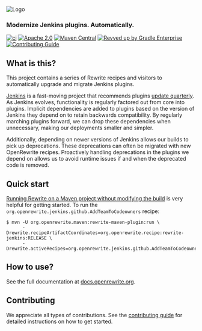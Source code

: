 ![Logo](https://github.com/openrewrite/rewrite/raw/main/doc/logo-oss.png)
### Modernize Jenkins plugins. Automatically.

[![ci](https://github.com/openrewrite/rewrite-jenkins/actions/workflows/ci.yml/badge.svg)](https://github.com/openrewrite/rewrite-jenkins/actions/workflows/ci.yml)
[![Apache 2.0](https://img.shields.io/github/license/openrewrite/rewrite-jenkins.svg)](https://www.apache.org/licenses/LICENSE-2.0)
[![Maven Central](https://img.shields.io/maven-central/v/org.openrewrite.recipe/rewrite-jenkins.svg)](https://mvnrepository.com/artifact/org.openrewrite.recipe/rewrite-jenkins)
[![Revved up by Gradle Enterprise](https://img.shields.io/badge/Revved%20up%20by-Gradle%20Enterprise-06A0CE?logo=Gradle&labelColor=02303A)](https://ge.openrewrite.org/scans)
[![Contributing Guide](https://img.shields.io/badge/Contributing-Guide-informational)](https://github.com/openrewrite/.github/blob/main/CONTRIBUTING.md)

## What is this?

This project contains a series of Rewrite recipes and visitors to automatically upgrade and migrate Jenkins plugins.

[Jenkins][jenkins] is a fast-moving project that recommends plugins [update quarterly][choosing-version].
As Jenkins evolves, functionality is regularly factored out from core into plugins.
Implicit dependencies are added to plugins based on the version of Jenkins they depend on to retain backwards compatibility.
By regularly marching plugins forward, we can drop these dependencies when unnecessary, making our deployments smaller and simpler.

Additionally, depending on newer versions of Jenkins allows our builds to pick up deprecations.
These deprecations can often be migrated with new OpenRewrite recipes.
Proactively handling deprecations in the plugins we depend on allows us to avoid runtime issues if and when the deprecated code is removed.

## Quick start

[Running Rewrite on a Maven project without modifying the build][mvn-cli] is very helpful for getting started.
To run the `org.openrewrite.jenkins.github.AddTeamToCodeowners` recipe:

```shell
$ mvn -U org.openrewrite.maven:rewrite-maven-plugin:run \
      -Drewrite.recipeArtifactCoordinates=org.openrewrite.recipe:rewrite-jenkins:RELEASE \
      -Drewrite.activeRecipes=org.openrewrite.jenkins.github.AddTeamToCodeowners
```

[mvn-cli]: https://docs.openrewrite.org/running-recipes/running-rewrite-on-a-maven-project-without-modifying-the-build

## How to use?

See the full documentation at [docs.openrewrite.org](https://docs.openrewrite.org/).

## Contributing

We appreciate all types of contributions. See the [contributing guide](https://github.com/openrewrite/.github/blob/main/CONTRIBUTING.md) for detailed instructions on how to get started.


[jenkins]: https://jenkins.io
[choosing-version]: https://www.jenkins.io/doc/developer/plugin-development/choosing-jenkins-baseline/
